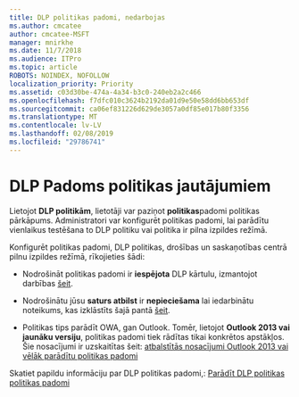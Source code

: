 ```yaml
---
title: DLP politikas padomi, nedarbojas
ms.author: cmcatee
author: cmcatee-MSFT
manager: mnirkhe
ms.date: 11/7/2018
ms.audience: ITPro
ms.topic: article
ROBOTS: NOINDEX, NOFOLLOW
localization_priority: Priority
ms.assetid: c03d30be-474a-4a34-b3c0-240eb2a2c466
ms.openlocfilehash: f7dfc010c3624b2192da01d9e50e58dd6bb653df
ms.sourcegitcommit: ca06ef831226d629de3057a0df85e017b80f3356
ms.translationtype: MT
ms.contentlocale: lv-LV
ms.lasthandoff: 02/08/2019
ms.locfileid: "29786741"
---
```

# <a name="dlp-policy-tip-issues"></a>DLP Padoms politikas jautājumiem

Lietojot **DLP politikām**, lietotāji var paziņot **politikas**padomi politikas pārkāpums. Administratori var konfigurēt politikas padomi, lai parādītu vienlaikus testēšana to DLP politiku vai politika ir pilna izpildes režīmā. 
  
Konfigurēt politikas padomi, DLP politikas, drošības un saskaņotības centrā pilnu izpildes režīmā, rīkojieties šādi:
  
- Nodrošināt politikas padomi ir **iespējota** DLP kārtulu, izmantojot darbības [šeit](https://docs.microsoft.com/office365/securitycompliance/use-notifications-and-policy-tips).
    
- Nodrošinātu jūsu **saturs atbilst** ir **nepieciešama** lai iedarbinātu noteikums, kas izklāstīts šajā pantā [šeit](https://docs.microsoft.com/office365/securitycompliance/what-the-sensitive-information-types-look-for).
    
- Politikas tips parādīt OWA, gan Outlook. Tomēr, lietojot **Outlook 2013 vai jaunāku versiju**, politikas padomi tiek rādītas tikai konkrētos apstākļos. Šie nosacījumi ir uzskaitītas šeit: [atbalstītās nosacījumi Outlook 2013 vai vēlāk parādītu politikas padomi](https://docs.microsoft.com/office365/securitycompliance/use-notifications-and-policy-tips#outlook-2013-and-later-supports-showing-policy-tips-for-only-some-conditions)
    
Skatiet papildu informāciju par DLP politikas padomi,: [Parādīt DLP politikas politikas padomi](https://docs.microsoft.com/office365/securitycompliance/use-notifications-and-policy-tips)
  

